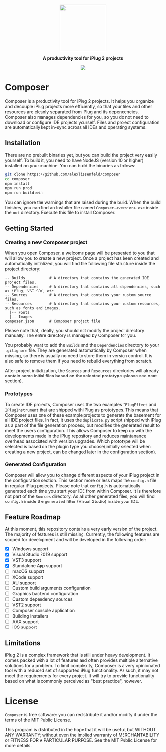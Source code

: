 
<p align="center"><img height="150" src="https://github.com/alexliesenfeld/composer/raw/master/art/logo-256.png"></p>
<p align="center"><b>A productivity tool for iPlug 2 projects</b></p>
<p align="center">
    <a><img src="https://github.com/alexliesenfeld/composer/workflows/Build/badge.svg?branch=master"></a>
</p>

# Composer
Composer is a productivity tool for iPlug 2 projects. It helps you organize and decouple iPlug projects more efficiently, so that your files and other resources are cleanly separated from iPlug and its dependencies. Composer also manages dependencies for you, so you do not need to download or  configure IDE projects yourself. Files and project configuration are automatically kept in-sync across all IDEs and operating systems. 

## Installation
There are no prebuilt binaries yet, but you can build the project very easily yourself.
To build it, you need to have NodeJS (version 10 or higher) installed on your machine. You can build the binaries as follows:

```sh
git clone https://github.com/alexliesenfeld/composer
cd composer
npm install
npm run prod
npm run build:win
```

You can ignore the warnings that are raised during the build. When the build finishes, you can find an Installer file named `Composer-<version>.exe` inside the `out` directory. Execute this file to install Composer.

## Getting Started

### Creating a new Composer project
When you open Composer, a welcome page will be presented to you that will allow you to create a new project. Once a project has been created and automatically initialized, you will find the following file structure inside the project directory: 

```
-- Builds           # A directory that contains the generated IDE project files. 
-- Dependencies     # A directory that contains all dependencies, such as iPlug, VST SDK, etc.
-- Sources          # A directory that contains your custom source files.
-- Resources        # A directory that contains your custom resources, such as fonts and images.
  |-- Fonts         
  |-- Images
composer.json       # Composer project file
```
Please note that, ideally, you should not modify the project directory manually. The entire directory is managed by Composer for you.

You probably want to add the `Builds` and the `Dependencies` directory to your `.gitignore` file. They are generated automatically by Composer when missing, so there is usually no need to store them in version control. It is also safe to remove them if you need to rebuild everything from scratch.

After project initialization, the `Sources` and `Resources` directories will already contain some initial files based on the selected prototype (please see next section).

### Prototypes

To create IDE projects, Composer uses the two examples `IPlugEffect` and `IPlugInstrument` that are shipped with iPlug as prototypes. This means that Composer uses one of these example projects to generate the basement for all IDE project files. In fact, it uses the `duplicate.py` script shipped with iPlug as a part of the file generation process, but modifies the generated result to meet the users configuration. This allows Composer to keep up with the developments made in the iPlug repository and reduces maintanance overhead associated with version upgrades. Which prototype will be selected is based on the plugin type you choose(initially selected when creating a new project, can be changed later in the configuration section). 

### Generated Configuration
Composer will allow you to change different aspects of your iPlug project in the configuration section. This section more or less maps the `config.h` file in regular iPlug projects. Please note that `config.h` is automatically generated each time you start your IDE from within Composer. It is therefore not part of the `Sources` directory. As all other generated files, you will find `config.h` inside the `generated` filter (Visual Studio) inside your IDE.  

## Feature Roadmap
At this moment, this repository contains a very early version of the project. The majority of features is still missing. Currently, the following features are scoped for development and will be developed in the following order:

- [x] Windows support
- [x] Visual Studio 2019 support
- [x] VST3 support
- [x] Standalone App support
- [ ] macOS support
- [ ] XCode support
- [ ] AU support
- [ ] Custom build arguments configuration
- [ ] Graphics backend configuration
- [ ] Custom dependency sources
- [ ] VST2 support
- [ ] Composer console application
- [ ] Building Installers
- [ ] AAX support 
- [ ] iOS support

## Limitations
iPlug 2 is a complex framework that is still under heavy development. It comes packed with a lot of features and often provides multiple alternative solutions for a problem. To limit complexity, Composer is a very opinionated tool with a reduced set of supported iPlug functionality. As such, it may not meet the requirements for every project. It will try to provide functionality based on what is commonly perceived as "best practice", however. 

# License
`Composer` is free software: you can redistribute it and/or modify it under the terms of the MIT Public License.

This program is distributed in the hope that it will be useful, but WITHOUT ANY WARRANTY; without even the implied warranty of MERCHANTABILITY or FITNESS FOR A PARTICULAR PURPOSE. See the MIT Public License for more details.

